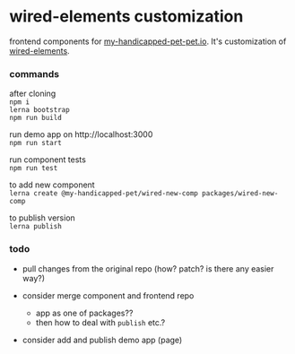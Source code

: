 wired-elements customization
===
frontend components for [my-handicapped-pet-pet.io](http://my-handicapped-pet.io/).
It's customization of [wired-elements](https://github.com/rough-stuff/wired-elements).

### commands
after cloning<br>
`npm i`<br>
`lerna bootstrap`<br>
`npm run build`

run demo app on http://localhost:3000 <br>
`npm run start`

run component tests<br>
`npm run test`

to add new component<br>
`lerna create @my-handicapped-pet/wired-new-comp packages/wired-new-comp`

to publish version<br>
`lerna publish`

### todo<br>

* pull changes from the original repo (how? patch? is there any easier way?)

* consider merge component and frontend repo
  * app as one of packages??
  * then how to deal with `publish` etc.?

* consider add and publish demo app (page)
